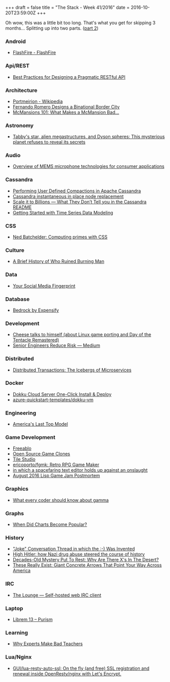 +++
draft = false
title = "The Stack - Week 41/2016"
date = 2016-10-20T23:59:00Z
+++


Oh wow, this was a little bit too long. That's what you get for skipping 3 months...
Splitting up into two parts. ([part 2](/stack/2016/week-42/))


### Android

 - [FlashFire - FlashFire][Flashfireflashfire]

[Flashfireflashfire]: https://flashfire.chainfire.eu/



### Api/REST

 - [Best Practices for Designing a Pragmatic RESTful API][Bestpracticesfordesigningapragmaticrestfulapivinaysahni]

[Bestpracticesfordesigningapragmaticrestfulapivinaysahni]: http://www.vinaysahni.com/best-practices-for-a-pragmatic-restful-api



### Architecture

 - [Portmeirion - Wikipedia][Portmeirionwikipedia]
 - [Fernando Romero Designs a Binational Border City][Fernandoromerodesignsabinationalbordercitycitylab]
 - [McMansions 101: What Makes a McMansion Bad...][Mcmansions101whatmakesamcmansionbad]

[Portmeirionwikipedia]: https://en.wikipedia.org/wiki/Portmeirion
[Fernandoromerodesignsabinationalbordercitycitylab]: http://www.citylab.com/design/2016/09/instead-of-a-wall-build-a-binational-city-us-mexico-border-trump/499634/
[Mcmansions101whatmakesamcmansionbad]: http://mcmansionhell.tumblr.com/post/148605513816/mcmansions-101-what-makes-a-mcmansion-bad



### Astronomy

 - [Tabby's star, alien megastructures, and Dyson spheres: This mysterious planet refuses to reveal its secrets][Tabbysstaralienmegastructuresanddysonspheresthismysteriousplanetrefusestorevealitssecretsquartz]

[Tabbysstaralienmegastructuresanddysonspheresthismysteriousplanetrefusestorevealitssecretsquartz]: http://qz.com/752783/alien-hunters-are-fixated-on-a-mysterious-star-which-refuses-to-reveal-its-secrets/



### Audio

 - [Overview of MEMS microphone technologies for consumer applications][Memsjournalthelargestmemspublicationintheworldoverviewofmemsmicrophonetechnologiesforconsumerapplications]

[Memsjournalthelargestmemspublicationintheworldoverviewofmemsmicrophonetechnologiesforconsumerapplications]: http://www.memsjournal.com/2011/03/overview-of-mems-microphone-technologies-for-consumer-applications.html



### Cassandra

 - [Performing User Defined Compactions in Apache Cassandra][Performinguserdefinedcompactionsinapachecassandra]
 - [Cassandra instantaneous in place node replacement][Cassandrainstantaneousinplacenodereplacement]
 - [Scale it to Billions — What They Don’t Tell you in the Cassandra README][Scaleittobillionswhattheydonttellyouinthecassandrareadme]
 - [Getting Started with Time Series Data Modeling][Gettingstartedwithtimeseriesdatamodelingdatastaxacademyfreecassandratutorialsandtraining]

[Performinguserdefinedcompactionsinapachecassandra]: http://thelastpickle.com/blog/2016/10/18/user-defined-compaction.html
[Cassandrainstantaneousinplacenodereplacement]: http://engineering.mydrivesolutions.com/posts/cassandra_nodes_replacement/
[Scaleittobillionswhattheydonttellyouinthecassandrareadme]: http://blog.threatstack.com/scaling-cassandra-lessons-learned
[Gettingstartedwithtimeseriesdatamodelingdatastaxacademyfreecassandratutorialsandtraining]: https://academy.datastax.com/resources/getting-started-time-series-data-modeling



### CSS

 - [Ned Batchelder: Computing primes with CSS][Nedbatcheldercomputingprimeswithcss]

[Nedbatcheldercomputingprimeswithcss]: http://nedbatchelder.com//blog/201609/computing_primes_with_css.html



### Culture

 - [A Brief History of Who Ruined Burning Man][Abriefhistoryofwhoruinedburningmanburningmanjournal]

[Abriefhistoryofwhoruinedburningmanburningmanjournal]: http://journal.burningman.org/2016/10/philosophical-center/tenprinciples/a-brief-history-of-who-ruined-burning-man/



### Data

 - [Your Social Media Fingerprint][Yoursocialmediafingerprint]

[Yoursocialmediafingerprint]: https://robinlinus.github.io/socialmedia-leak/



### Database

 - [Bedrock by Expensify][Bedrockbyexpensify]

[Bedrockbyexpensify]: http://bedrockdb.com/



### Development

 - [Cheese talks to himself (about Linux game porting and Day of the Tentacle Remastered)][Cheesetalkstohimselfaboutlinuxgameportinganddayofthetentacleremastered]
 - [Senior Engineers Reduce Risk — Medium][Seniorengineersreduceriskmedium]

[Cheesetalkstohimselfaboutlinuxgameportinganddayofthetentacleremastered]: http://cheesetalks.net/porting_dott.php
[Seniorengineersreduceriskmedium]: https://medium.com/@ztellman/senior-engineers-reduce-risk-5ab2adc13c97#.4bk20zg93



### Distributed

 - [Distributed Transactions: The Icebergs of Microservices][Distributedtransactionstheicebergsofmicroservicesevolvableme]

[Distributedtransactionstheicebergsofmicroservicesevolvableme]: http://www.grahamlea.com/2016/08/distributed-transactions-microservices-icebergs/



### Docker

 - [Dokku Cloud Server One-Click Install & Deploy][Dokkucloudserveroneclickinstalldeploydigitalocean]
 - [azure-quickstart-templates/dokku-vm][Azurequickstarttemplatesdokkuvmatmasterazureazurequickstarttemplates]

[Dokkucloudserveroneclickinstalldeploydigitalocean]: https://www.digitalocean.com/products/one-click-apps/dokku/
[Azurequickstarttemplatesdokkuvmatmasterazureazurequickstarttemplates]: https://github.com/Azure/azure-quickstart-templates/tree/master/dokku-vm



### Engineering

 - [America's Last Top Model][Americaslasttopmodel99invisible]

[Americaslasttopmodel99invisible]: http://99percentinvisible.org/episode/americas-last-top-model/



### Game Development

 - [Freeablo][Freeablo]
 - [Open Source Game Clones][Opensourcegameclones]
 - [Tile Studio][Tilestudio]
 - [ericoporto/fgmk: Retro RPG Game Maker][Ericoportofgmkretrorpggamemaker]
 - [in which a spacefaring text editor holds up against an onslaught][Inwhichaspacefaringtexteditorholdsupagainstanonslaughttechnomancy]
 - [August 2016 Lisp Game Jam Postmortem][August2016lispgamejampostmortemstevelosh]

[Freeablo]: https://freeablo.org/
[Opensourcegameclones]: http://osgameclones.com/
[Tilestudio]: http://tilestudio.sourceforge.net/
[Ericoportofgmkretrorpggamemaker]: https://github.com/ericoporto/fgmk
[Inwhichaspacefaringtexteditorholdsupagainstanonslaughttechnomancy]: https://technomancy.us/180
[August2016lispgamejampostmortemstevelosh]: http://stevelosh.com/blog/2016/08/lisp-jam-postmortem/



### Graphics

 - [What every coder should know about gamma][Whateverycodershouldknowaboutgamma]

[Whateverycodershouldknowaboutgamma]: http://blog.johnnovak.net/2016/09/21/what-every-coder-should-know-about-gamma/



### Graphs

 - [When Did Charts Become Popular?][Whendidchartsbecomepopular]

[Whendidchartsbecomepopular]: https://priceonomics.com/when-did-charts-become-popular/



### History

 - ["Joke" Conversation Thread in which the :-) Was Invented][Jokeconversationthreadinwhichthewasinvented]
 - [High Hitler: how Nazi drug abuse steered the course of history][Highhitlerhownazidrugabusesteeredthecourseofhistorybookstheguardian]
 - [Decades-Old Mystery Put To Rest: Why Are There X's In The Desert?][Decadesoldmysteryputtorestwhyaretherexsinthedesertnpr]
 - [These Really Exist: Giant Concrete Arrows That Point Your Way Across America][Thesereallyexistgiantconcretearrowsthatpointyourwayacrossamerica]

[Jokeconversationthreadinwhichthewasinvented]: http://www.cs.cmu.edu/~sef/Orig-Smiley.htm
[Highhitlerhownazidrugabusesteeredthecourseofhistorybookstheguardian]: https://www.theguardian.com/books/2016/sep/25/blitzed-norman-ohler-adolf-hitler-nazi-drug-abuse-interview
[Decadesoldmysteryputtorestwhyaretherexsinthedesertnpr]: http://www.npr.org/2016/10/11/496567104/decades-old-mystery-put-to-rest-why-are-there-xs-in-the-desert
[Thesereallyexistgiantconcretearrowsthatpointyourwayacrossamerica]: http://www.cntraveler.com/stories/2013-06-17/transcontinental-air-mail-route-maphead-ken-jennings



### IRC

 - [The Lounge — Self-hosted web IRC client][Theloungeselfhostedwebircclient]

[Theloungeselfhostedwebircclient]: https://thelounge.github.io/



### Laptop

 - [Librem 13 – Purism][Librem13purism]

[Librem13purism]: https://puri.sm/librem-13/



### Learning

 - [Why Experts Make Bad Teachers][Whyexpertsmakebadteachersmedium]

[Whyexpertsmakebadteachersmedium]: https://medium.com/@cscalfani/why-experts-make-bad-teachers-ccaed2df029b#.aafnexvmz



### Lua/Nginx

 - [GUI/lua-resty-auto-ssl: On the fly (and free) SSL registration and renewal inside OpenResty/nginx with Let's Encrypt.][Guiluarestyautosslontheflyandfreesslregistrationandrenewalinsideopenrestynginxwithletsencrypt]

[Guiluarestyautosslontheflyandfreesslregistrationandrenewalinsideopenrestynginxwithletsencrypt]: https://github.com/GUI/lua-resty-auto-ssl
